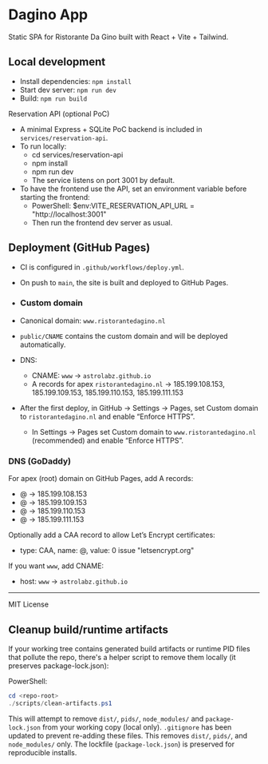 # Dagino App

Static SPA for Ristorante Da Gino built with React + Vite + Tailwind.

## Local development
- Install dependencies: `npm install`
- Start dev server: `npm run dev`
- Build: `npm run build`

Reservation API (optional PoC)
- A minimal Express + SQLite PoC backend is included in `services/reservation-api`.
- To run locally:
	- cd services/reservation-api
	- npm install
	- npm run dev
	- The service listens on port 3001 by default.
- To have the frontend use the API, set an environment variable before starting the frontend:
	- PowerShell:
		$env:VITE_RESERVATION_API_URL = "http://localhost:3001"
	- Then run the frontend dev server as usual.

## Deployment (GitHub Pages)
- CI is configured in `.github/workflows/deploy.yml`.
- On push to `main`, the site is built and deployed to GitHub Pages.

- ### Custom domain
- Canonical domain: `www.ristorantedagino.nl`
- `public/CNAME` contains the custom domain and will be deployed automatically.
- DNS:
	- CNAME: `www` -> `astrolabz.github.io`
	- A records for apex `ristorantedagino.nl` -> 185.199.108.153, 185.199.109.153, 185.199.110.153, 185.199.111.153
- After the first deploy, in GitHub → Settings → Pages, set Custom domain to `ristorantedagino.nl` and enable “Enforce HTTPS”.
	- In Settings → Pages set Custom domain to `www.ristorantedagino.nl` (recommended) and enable “Enforce HTTPS”.

### DNS (GoDaddy)
For apex (root) domain on GitHub Pages, add A records:
- @ → 185.199.108.153
- @ → 185.199.109.153
- @ → 185.199.110.153
- @ → 185.199.111.153

Optionally add a CAA record to allow Let’s Encrypt certificates:
- type: CAA, name: @, value: 0 issue "letsencrypt.org"

If you want `www`, add CNAME:
- host: `www` → `astrolabz.github.io`

---
MIT License

## Cleanup build/runtime artifacts
If your working tree contains generated build artifacts or runtime PID files that pollute the repo, there's a helper script to remove them locally (it preserves package-lock.json):

PowerShell:

```powershell
cd <repo-root>
./scripts/clean-artifacts.ps1
```

This will attempt to remove `dist/`, `pids/`, `node_modules/` and `package-lock.json` from your working copy (local only). `.gitignore` has been updated to prevent re-adding these files.
This removes `dist/`, `pids/`, and `node_modules/` only. The lockfile (`package-lock.json`) is preserved for reproducible installs.
